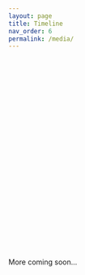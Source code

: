 ```yaml
---
layout: page
title: Timeline
nav_order: 6
permalink: /media/
---
```


  <head>
<script type="text/javascript" src="https://www.gstatic.com/charts/loader.js"></script>

<script type="text/javascript">
  google.charts.load("current", {packages:["timeline"]});
  google.charts.setOnLoadCallback(drawChart);
  function drawChart() {
    var container = document.getElementById('example4.2');
    var chart = new google.visualization.Timeline(container);
    var dataTable = new google.visualization.DataTable();

    dataTable.addColumn({ type: 'string', id: 'Role' });
    dataTable.addColumn({ type: 'string', id: 'Name' });
    dataTable.addColumn({ type: 'date', id: 'Start' });
    dataTable.addColumn({ type: 'date', id: 'End' });
    dataTable.addRows([
      [ 'Diary', 'A Prairie as Wide as the Sea', new Date(1926, 5, 1), new Date(1927, 4, 18)]]);

    var options = {
      timeline: { groupByRowLabel: false, colorByRowLabel: true}
    };
    var options = {
      colors: ['#edb800'],
    };

    chart.draw(dataTable, options);
  }
</script>

<div id="example4.2" style="height: 200px;"></div>
  </head>
  <body>
    <div id="timeline" style="height: 180px;"></div>
  </body>

  <p>More coming soon...</p>

